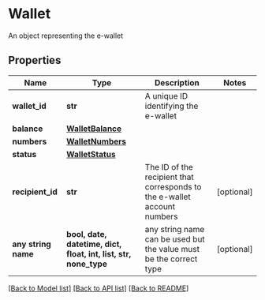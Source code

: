 # Wallet

An object representing the e-wallet

## Properties
Name | Type | Description | Notes
------------ | ------------- | ------------- | -------------
**wallet_id** | **str** | A unique ID identifying the e-wallet | 
**balance** | [**WalletBalance**](WalletBalance.md) |  | 
**numbers** | [**WalletNumbers**](WalletNumbers.md) |  | 
**status** | [**WalletStatus**](WalletStatus.md) |  | 
**recipient_id** | **str** | The ID of the recipient that corresponds to the e-wallet account numbers | [optional] 
**any string name** | **bool, date, datetime, dict, float, int, list, str, none_type** | any string name can be used but the value must be the correct type | [optional]

[[Back to Model list]](../README.md#documentation-for-models) [[Back to API list]](../README.md#documentation-for-api-endpoints) [[Back to README]](../README.md)


